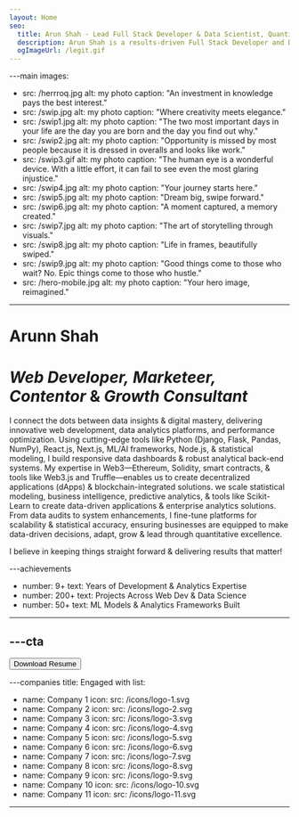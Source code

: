 ```yaml
---
layout: Home
seo:
  title: Arun Shah - Lead Full Stack Developer & Data Scientist, Quantitative Analytics Expert, Web Architect - Bhopal
  description: Arun Shah is a results-driven Full Stack Developer and Data Scientist specializing in quantitative analytics, statistical modeling, and scalable web development. With 9+ years of expertise in Python, React.js, ML/AI frameworks, cloud infrastructure, and business intelligence, Arun architects high-performance web architecture with data platforms that transform business insights and drive measurable growth.
  ogImageUrl: /legit.gif
---
```


---main
images:
  - src: /herrroq.jpg
    alt: my photo
    caption: "An investment in knowledge pays the best interest."
  - src: /swip.jpg
    alt: my photo
    caption: "Where creativity meets elegance."
  - src: /swip1.jpg
    alt: my photo
    caption: "The two most important days in your life are the day you are born and the day you find out why."
  - src: /swip2.jpg
    alt: my photo
    caption: "Opportunity is missed by most people because it is dressed in overalls and looks like work."
  - src: /swip3.gif
    alt: my photo
    caption: "The human eye is a wonderful device. With a little effort, it can fail to see even the most glaring injustice."
  - src: /swip4.jpg
    alt: my photo
    caption: "Your journey starts here."
  - src: /swip5.jpg
    alt: my photo
    caption: "Dream big, swipe forward."
  - src: /swip6.jpg
    alt: my photo
    caption: "A moment captured, a memory created."
  - src: /swip7.jpg
    alt: my photo
    caption: "The art of storytelling through visuals."
  - src: /swip8.jpg
    alt: my photo
    caption: "Life in frames, beautifully swiped."
  - src: /swip9.jpg
    alt: my photo
    caption: "Good things come to those who wait? No. Epic things come to those who hustle."
  - src: /hero-mobile.jpg
    alt: my photo
    caption: "Your hero image, reimagined."
---



# <Typewriter>Arunn Shah</Typewriter>

# *Web Developer,* *Marketeer,* *Contentor* <span>&</span> *Growth Consultant*

<Sep size={12} />

I connect the dots between data insights & digital mastery, delivering innovative web development, data analytics platforms, and performance optimization. Using cutting-edge tools like Python (Django, Flask, Pandas, NumPy), React.js, Next.js, ML/AI frameworks, Node.js, & statistical modeling, I build responsive data dashboards & robust analytical back-end systems. My expertise in Web3—Ethereum, Solidity, smart contracts, & tools like Web3.js and Truffle—enables us to create decentralized applications (dApps) & blockchain-integrated solutions. we scale statistical modeling, business intelligence, predictive analytics, & tools like Scikit-Learn to create data-driven applications & enterprise analytics solutions. From data audits to system enhancements, I fine-tune platforms for scalability & statistical accuracy, ensuring businesses are equipped to make data-driven decisions, adapt, grow & lead through quantitative excellence.

 I believe in keeping things straight forward & delivering results that matter!


---achievements
- number: 9+
  text: Years of Development & Analytics Expertise
- number: 200+
  text: Projects Across Web Dev & Data Science
- number: 50+
  text: ML Models & Analytics Frameworks Built
---



---cta
---
<Button href="/contact" size="xl" className="bigFontSize">
  Download Resume
</Button>



---companies
title: Engaged with
list:
  - name: Company 1
    icon:
      src: /icons/logo-1.svg
  - name: Company 2
    icon:
      src: /icons/logo-2.svg
  - name: Company 3
    icon:
      src: /icons/logo-3.svg
  - name: Company 4
    icon:
      src: /icons/logo-4.svg
  - name: Company 5
    icon:
      src: /icons/logo-5.svg
  - name: Company 6
    icon:
      src: /icons/logo-6.svg
  - name: Company 7
    icon:
      src: /icons/logo-7.svg
  - name: Company 8
    icon:
      src: /icons/logo-8.svg
  - name: Company 9
    icon:
      src: /icons/logo-9.svg
  - name: Company 10
    icon:
      src: /icons/logo-10.svg
  - name: Company 11
    icon:
      src: /icons/logo-11.svg
---



